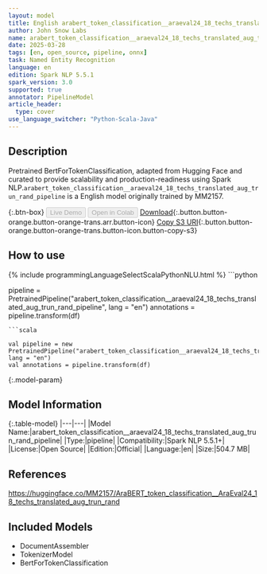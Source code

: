 ```yaml
---
layout: model
title: English arabert_token_classification__araeval24_18_techs_translated_aug_trun_rand_pipeline pipeline BertForTokenClassification from MM2157
author: John Snow Labs
name: arabert_token_classification__araeval24_18_techs_translated_aug_trun_rand_pipeline
date: 2025-03-28
tags: [en, open_source, pipeline, onnx]
task: Named Entity Recognition
language: en
edition: Spark NLP 5.5.1
spark_version: 3.0
supported: true
annotator: PipelineModel
article_header:
  type: cover
use_language_switcher: "Python-Scala-Java"
---
```


## Description

Pretrained BertForTokenClassification, adapted from Hugging Face and curated to provide scalability and production-readiness using Spark NLP.`arabert_token_classification__araeval24_18_techs_translated_aug_trun_rand_pipeline` is a English model originally trained by MM2157.

{:.btn-box}
<button class="button button-orange" disabled>Live Demo</button>
<button class="button button-orange" disabled>Open in Colab</button>
[Download](https://s3.amazonaws.com/auxdata.johnsnowlabs.com/public/models/arabert_token_classification__araeval24_18_techs_translated_aug_trun_rand_pipeline_en_5.5.1_3.0_1743136592138.zip){:.button.button-orange.button-orange-trans.arr.button-icon}
[Copy S3 URI](s3://auxdata.johnsnowlabs.com/public/models/arabert_token_classification__araeval24_18_techs_translated_aug_trun_rand_pipeline_en_5.5.1_3.0_1743136592138.zip){:.button.button-orange.button-orange-trans.button-icon.button-copy-s3}

## How to use



<div class="tabs-box" markdown="1">
{% include programmingLanguageSelectScalaPythonNLU.html %}
```python

pipeline = PretrainedPipeline("arabert_token_classification__araeval24_18_techs_translated_aug_trun_rand_pipeline", lang = "en")
annotations =  pipeline.transform(df)   

```
```scala

val pipeline = new PretrainedPipeline("arabert_token_classification__araeval24_18_techs_translated_aug_trun_rand_pipeline", lang = "en")
val annotations = pipeline.transform(df)

```
</div>

{:.model-param}
## Model Information

{:.table-model}
|---|---|
|Model Name:|arabert_token_classification__araeval24_18_techs_translated_aug_trun_rand_pipeline|
|Type:|pipeline|
|Compatibility:|Spark NLP 5.5.1+|
|License:|Open Source|
|Edition:|Official|
|Language:|en|
|Size:|504.7 MB|

## References

https://huggingface.co/MM2157/AraBERT_token_classification__AraEval24_18_techs_translated_aug_trun_rand

## Included Models

- DocumentAssembler
- TokenizerModel
- BertForTokenClassification